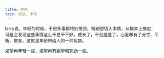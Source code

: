 ```yaml
---
title: 究劲
tags: 究劲, 书写
---
```



larry说，年轻的时候，干很多事都特别带劲，特别想切入本质，从根本上搞定，可是会发现这些事情这么干总干不好。成长了，干劲是差了，心里却有了分寸、平衡、取舍，这就是年龄带给人的一种优势。

渴望再年轻一些，渴望再有欲望和究劲一些。

